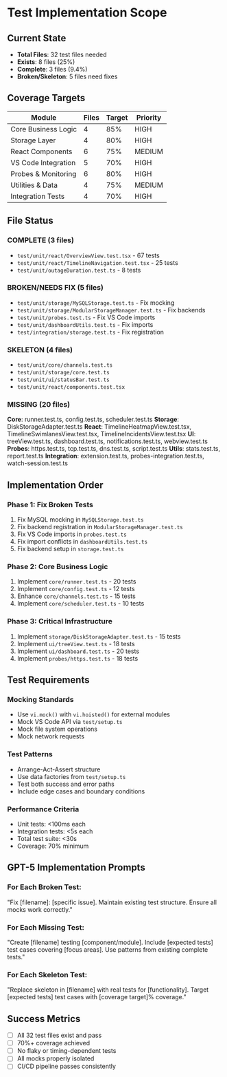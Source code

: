 # Test Implementation Scope

## Current State
- **Total Files**: 32 test files needed
- **Exists**: 8 files (25%)
- **Complete**: 3 files (9.4%)
- **Broken/Skeleton**: 5 files need fixes

## Coverage Targets
| Module | Files | Target | Priority |
|--------|-------|--------|----------|
| Core Business Logic | 4 | 85% | HIGH |
| Storage Layer | 4 | 80% | HIGH |
| React Components | 6 | 75% | MEDIUM |
| VS Code Integration | 5 | 70% | HIGH |
| Probes & Monitoring | 6 | 80% | HIGH |
| Utilities & Data | 4 | 75% | MEDIUM |
| Integration Tests | 4 | 70% | HIGH |

## File Status

### COMPLETE (3 files)
- `test/unit/react/OverviewView.test.tsx` - 67 tests
- `test/unit/react/TimelineNavigation.test.tsx` - 25 tests  
- `test/unit/outageDuration.test.ts` - 8 tests

### BROKEN/NEEDS FIX (5 files)
- `test/unit/storage/MySQLStorage.test.ts` - Fix mocking
- `test/unit/storage/ModularStorageManager.test.ts` - Fix backends
- `test/unit/probes.test.ts` - Fix VS Code imports
- `test/unit/dashboardUtils.test.ts` - Fix imports
- `test/integration/storage.test.ts` - Fix registration

### SKELETON (4 files)
- `test/unit/core/channels.test.ts`
- `test/unit/storage/core.test.ts`
- `test/unit/ui/statusBar.test.ts`
- `test/unit/react/components.test.tsx`

### MISSING (20 files)
**Core**: runner.test.ts, config.test.ts, scheduler.test.ts
**Storage**: DiskStorageAdapter.test.ts
**React**: TimelineHeatmapView.test.tsx, TimelineSwimlanesView.test.tsx, TimelineIncidentsView.test.tsx
**UI**: treeView.test.ts, dashboard.test.ts, notifications.test.ts, webview.test.ts
**Probes**: https.test.ts, tcp.test.ts, dns.test.ts, script.test.ts
**Utils**: stats.test.ts, report.test.ts
**Integration**: extension.test.ts, probes-integration.test.ts, watch-session.test.ts

## Implementation Order

### Phase 1: Fix Broken Tests
1. Fix MySQL mocking in `MySQLStorage.test.ts`
2. Fix backend registration in `ModularStorageManager.test.ts`
3. Fix VS Code imports in `probes.test.ts`
4. Fix import conflicts in `dashboardUtils.test.ts`
5. Fix backend setup in `storage.test.ts`

### Phase 2: Core Business Logic
1. Implement `core/runner.test.ts` - 20 tests
2. Implement `core/config.test.ts` - 12 tests
3. Enhance `core/channels.test.ts` - 15 tests
4. Implement `core/scheduler.test.ts` - 10 tests

### Phase 3: Critical Infrastructure
1. Implement `storage/DiskStorageAdapter.test.ts` - 15 tests
2. Implement `ui/treeView.test.ts` - 18 tests
3. Implement `ui/dashboard.test.ts` - 20 tests
4. Implement `probes/https.test.ts` - 18 tests

## Test Requirements

### Mocking Standards
- Use `vi.mock()` with `vi.hoisted()` for external modules
- Mock VS Code API via `test/setup.ts`
- Mock file system operations
- Mock network requests

### Test Patterns
- Arrange-Act-Assert structure
- Use data factories from `test/setup.ts`
- Test both success and error paths
- Include edge cases and boundary conditions

### Performance Criteria
- Unit tests: <100ms each
- Integration tests: <5s each
- Total test suite: <30s
- Coverage: 70% minimum

## GPT-5 Implementation Prompts

### For Each Broken Test:
"Fix [filename]: [specific issue]. Maintain existing test structure. Ensure all mocks work correctly."

### For Each Missing Test:
"Create [filename] testing [component/module]. Include [expected tests] test cases covering [focus areas]. Use patterns from existing complete tests."

### For Each Skeleton Test:
"Replace skeleton in [filename] with real tests for [functionality]. Target [expected tests] test cases with [coverage target]% coverage."

## Success Metrics
- [ ] All 32 test files exist and pass
- [ ] 70%+ coverage achieved
- [ ] No flaky or timing-dependent tests
- [ ] All mocks properly isolated
- [ ] CI/CD pipeline passes consistently